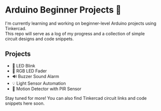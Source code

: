 # Arduino Beginner Projects 🚀

I'm currently learning and working on beginner-level Arduino projects using Tinkercad.  
This repo will serve as a log of my progress and a collection of simple circuit designs and code snippets.

## Projects

- 🔴 LED Blink
- 🌈 RGB LED Fader
- 🔊 Buzzer Sound Alarm
- 💡 Light Sensor Automation
- 🚨 Motion Detector with PIR Sensor

Stay tuned for more! You can also find Tinkercad circuit links and code snippets here soon.
